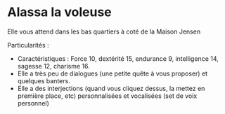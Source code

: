 # Alassa la voleuse

Elle vous attend dans les bas quartiers à coté de la Maison Jensen

Particularités :
- Caractéristiques : Force 10, dextérité 15, endurance 9, intelligence 14, sagesse 12, charisme 16.
- Elle a très peu de dialogues (une petite quête à vous proposer) et quelques banters.
- Elle a des interjections (quand vous cliquez dessus, la mettez en première place, etc) personnalisées et vocalisées (set de voix personnel)
